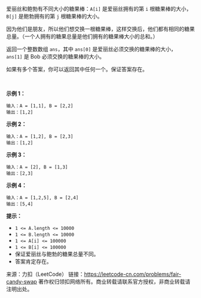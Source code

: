 爱丽丝和鲍勃有不同大小的糖果棒：```A[i]``` 是爱丽丝拥有的第 ```i``` 根糖果棒的大小，```B[j]``` 是鲍勃拥有的第 ```j``` 根糖果棒的大小。

因为他们是朋友，所以他们想交换一根糖果棒，这样交换后，他们都有相同的糖果总量。（一个人拥有的糖果总量是他们拥有的糖果棒大小的总和。）

返回一个整数数组 ```ans```，其中 ```ans[0]``` 是爱丽丝必须交换的糖果棒的大小，```ans[1]``` 是 Bob 必须交换的糖果棒的大小。

如果有多个答案，你可以返回其中任何一个。保证答案存在。

 

**示例 1：**
```
输入：A = [1,1], B = [2,2]
输出：[1,2]
```
**示例 2：**
```
输入：A = [1,2], B = [2,3]
输出：[1,2]
```
**示例 3：**
```
输入：A = [2], B = [1,3]
输出：[2,3]
```
**示例 4：**
```
输入：A = [1,2,5], B = [2,4]
输出：[5,4]
```

**提示：**

* ```1 <= A.length <= 10000```
* ```1 <= B.length <= 10000```
* ```1 <= A[i] <= 100000```
* ```1 <= B[i] <= 100000```
* 保证爱丽丝与鲍勃的糖果总量不同。
* 答案肯定存在。

来源：力扣（LeetCode）
链接：https://leetcode-cn.com/problems/fair-candy-swap
著作权归领扣网络所有。商业转载请联系官方授权，非商业转载请注明出处。
